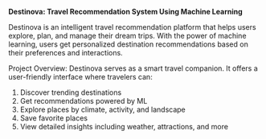 **Destinova: Travel Recommendation System Using Machine Learning**

Destinova is an intelligent travel recommendation platform that helps users explore, plan, and manage their dream trips. With the power of machine learning, users get personalized destination recommendations based on their preferences and interactions.

Project Overview: 
Destinova serves as a smart travel companion. It offers a user-friendly interface where travelers can:

1. Discover trending destinations
2. Get recommendations powered by ML
3. Explore places by climate, activity, and landscape
4. Save favorite places
5. View detailed insights including weather, attractions, and more 